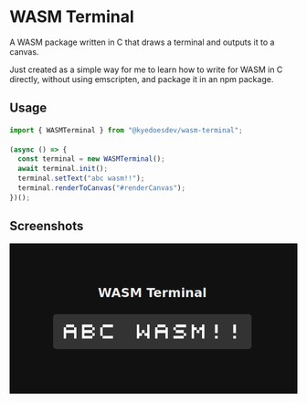 # WASM Terminal 

A WASM package written in C that draws a terminal and outputs it to a canvas.

Just created as a simple way for me to learn how to write for WASM in C directly, 
without using emscripten, and package it in an npm package.

## Usage
```typescript
import { WASMTerminal } from "@kyedoesdev/wasm-terminal";

(async () => {
  const terminal = new WASMTerminal();
  await terminal.init();
  terminal.setText("abc wasm!!");
  terminal.renderToCanvas("#renderCanvas");
})();
```

## Screenshots
![Screenshot of wasm-terminal](https://github.com/kyelewis/hello-wasm-with-c/blob/main/screenshots/screenshot-1.png?raw=true)

